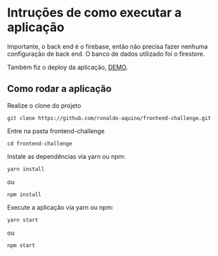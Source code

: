 # Intruções de como executar a aplicação

Importante, o back end é o firebase, então não precisa fazer nenhuma configuração de back end. O banco de dados utilizado foi o firestore.

Também fiz o deploy da aplicação, [DEMO](https://clubpetro-desafio.web.app).

## Como rodar a aplicação

Realize o clone do projeto 

```
git clone https://github.com/ronaldo-aquino/frontend-challenge.git
```

Entre na pasta frontend-challenge

```
cd frontend-challenge
```

Instale as dependências via yarn ou npm:

```
yarn install
```
ou

```
npm install
```

Execute a aplicação via yarn ou npm:

```
yarn start
```
ou

```
npm start
```
